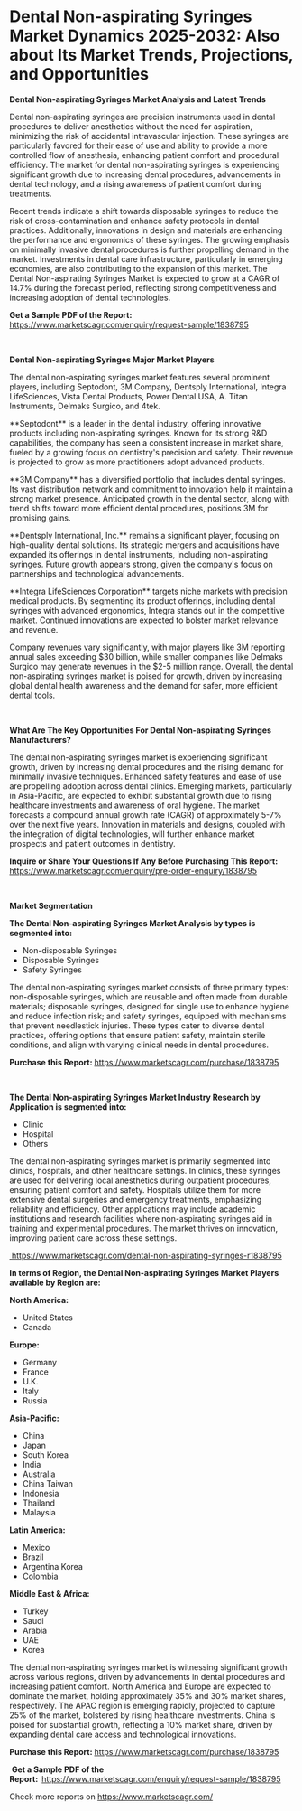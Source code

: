 <p><h1>Dental Non-aspirating Syringes Market Dynamics 2025-2032: Also about Its Market Trends, Projections, and Opportunities</h1></p><p><strong>Dental Non-aspirating Syringes Market Analysis and Latest Trends</strong></p>
<p><p>Dental non-aspirating syringes are precision instruments used in dental procedures to deliver anesthetics without the need for aspiration, minimizing the risk of accidental intravascular injection. These syringes are particularly favored for their ease of use and ability to provide a more controlled flow of anesthesia, enhancing patient comfort and procedural efficiency. The market for dental non-aspirating syringes is experiencing significant growth due to increasing dental procedures, advancements in dental technology, and a rising awareness of patient comfort during treatments.</p><p>Recent trends indicate a shift towards disposable syringes to reduce the risk of cross-contamination and enhance safety protocols in dental practices. Additionally, innovations in design and materials are enhancing the performance and ergonomics of these syringes. The growing emphasis on minimally invasive dental procedures is further propelling demand in the market. Investments in dental care infrastructure, particularly in emerging economies, are also contributing to the expansion of this market. The Dental Non-aspirating Syringes Market is expected to grow at a CAGR of 14.7% during the forecast period, reflecting strong competitiveness and increasing adoption of dental technologies.</p></p>
<p><strong>Get a Sample PDF of the Report:&nbsp;</strong> <a href="https://www.marketscagr.com/enquiry/request-sample/1838795?utm_campaign=1889&utm_medium=2&utm_source=Github&utm_content=ia&utm_term=05032025&utm_id=dental-non-aspirating-syringes">https://www.marketscagr.com/enquiry/request-sample/1838795</a></p>
<p>&nbsp;</p>
<p><strong>Dental Non-aspirating Syringes Major Market Players</strong></p>
<p><p>The dental non-aspirating syringes market features several prominent players, including Septodont, 3M Company, Dentsply International, Integra LifeSciences, Vista Dental Products, Power Dental USA, A. Titan Instruments, Delmaks Surgico, and 4tek. </p><p>**Septodont** is a leader in the dental industry, offering innovative products including non-aspirating syringes. Known for its strong R&D capabilities, the company has seen a consistent increase in market share, fueled by a growing focus on dentistry's precision and safety. Their revenue is projected to grow as more practitioners adopt advanced products.</p><p>**3M Company** has a diversified portfolio that includes dental syringes. Its vast distribution network and commitment to innovation help it maintain a strong market presence. Anticipated growth in the dental sector, along with trend shifts toward more efficient dental procedures, positions 3M for promising gains.</p><p>**Dentsply International, Inc.** remains a significant player, focusing on high-quality dental solutions. Its strategic mergers and acquisitions have expanded its offerings in dental instruments, including non-aspirating syringes. Future growth appears strong, given the company's focus on partnerships and technological advancements.</p><p>**Integra LifeSciences Corporation** targets niche markets with precision medical products. By segmenting its product offerings, including dental syringes with advanced ergonomics, Integra stands out in the competitive market. Continued innovations are expected to bolster market relevance and revenue.</p><p>Company revenues vary significantly, with major players like 3M reporting annual sales exceeding $30 billion, while smaller companies like Delmaks Surgico may generate revenues in the $2-5 million range. Overall, the dental non-aspirating syringes market is poised for growth, driven by increasing global dental health awareness and the demand for safer, more efficient dental tools.</p></p>
<p>&nbsp;</p>
<p><strong>What Are The Key Opportunities For Dental Non-aspirating Syringes Manufacturers?</strong></p>
<p><p>The dental non-aspirating syringes market is experiencing significant growth, driven by increasing dental procedures and the rising demand for minimally invasive techniques. Enhanced safety features and ease of use are propelling adoption across dental clinics. Emerging markets, particularly in Asia-Pacific, are expected to exhibit substantial growth due to rising healthcare investments and awareness of oral hygiene. The market forecasts a compound annual growth rate (CAGR) of approximately 5-7% over the next five years. Innovation in materials and designs, coupled with the integration of digital technologies, will further enhance market prospects and patient outcomes in dentistry.</p></p>
<p><strong>Inquire or Share Your Questions If Any Before Purchasing This Report:</strong> <a href="https://www.marketscagr.com/enquiry/pre-order-enquiry/1838795?utm_campaign=1889&utm_medium=2&utm_source=Github&utm_content=ia&utm_term=05032025&utm_id=dental-non-aspirating-syringes">https://www.marketscagr.com/enquiry/pre-order-enquiry/1838795</a></p>
<p>&nbsp;</p>
<p><strong>Market Segmentation</strong></p>
<p><strong>The Dental Non-aspirating Syringes Market Analysis by types is segmented into:</strong></p>
<p><ul><li>Non-disposable Syringes</li><li>Disposable Syringes</li><li>Safety Syringes</li></ul></p>
<p><p>The dental non-aspirating syringes market consists of three primary types: non-disposable syringes, which are reusable and often made from durable materials; disposable syringes, designed for single use to enhance hygiene and reduce infection risk; and safety syringes, equipped with mechanisms that prevent needlestick injuries. These types cater to diverse dental practices, offering options that ensure patient safety, maintain sterile conditions, and align with varying clinical needs in dental procedures.</p></p>
<p><strong>Purchase this Report:&nbsp;</strong><a href="https://www.marketscagr.com/purchase/1838795?utm_campaign=1889&utm_medium=2&utm_source=Github&utm_content=ia&utm_term=05032025&utm_id=dental-non-aspirating-syringes">https://www.marketscagr.com/purchase/1838795</a></p>
<p>&nbsp;</p>
<p><strong>The Dental Non-aspirating Syringes Market Industry Research by Application is segmented into:</strong></p>
<p><ul><li>Clinic</li><li>Hospital</li><li>Others</li></ul></p>
<p><p>The dental non-aspirating syringes market is primarily segmented into clinics, hospitals, and other healthcare settings. In clinics, these syringes are used for delivering local anesthetics during outpatient procedures, ensuring patient comfort and safety. Hospitals utilize them for more extensive dental surgeries and emergency treatments, emphasizing reliability and efficiency. Other applications may include academic institutions and research facilities where non-aspirating syringes aid in training and experimental procedures. The market thrives on innovation, improving patient care across these settings.</p></p>
<p><a href="https://www.marketscagr.com/dental-non-aspirating-syringes-r1838795?utm_campaign=1889&utm_medium=2&utm_source=Github&utm_content=ia&utm_term=05032025&utm_id=dental-non-aspirating-syringes">&nbsp;https://www.marketscagr.com/dental-non-aspirating-syringes-r1838795</a></p>
<p><strong>In terms of Region, the Dental Non-aspirating Syringes Market Players available by Region are:</strong></p>
<p>
    <p> <strong> North America: </strong>
        <ul>
            <li>United States</li>
            <li>Canada</li>
        </ul>
        </p> 
    <p> <strong> Europe: </strong>
        <ul>
            <li>Germany</li>
            <li>France</li>
            <li>U.K.</li>
            <li>Italy</li>
            <li>Russia</li>
        </ul>
        </p> 
    <p> <strong> Asia-Pacific: </strong>
        <ul>
            <li>China</li>
            <li>Japan</li>
            <li>South Korea</li>
            <li>India</li>
            <li>Australia</li>
            <li>China Taiwan</li>
            <li>Indonesia</li>
            <li>Thailand</li>
            <li>Malaysia</li>
        </ul>
        </p> 
    <p> <strong> Latin America: </strong>
        <ul>
            <li>Mexico</li>
            <li>Brazil</li>
            <li>Argentina Korea</li>
            <li>Colombia</li>
        </ul>
        </p> 
    <p> <strong> Middle East & Africa: </strong>
        <ul>
            <li>Turkey</li>
            <li>Saudi</li>
            <li>Arabia</li>
            <li>UAE</li>
            <li>Korea</li>
        </ul>
    </p>
    </p>
<p><p>The dental non-aspirating syringes market is witnessing significant growth across various regions, driven by advancements in dental procedures and increasing patient comfort. North America and Europe are expected to dominate the market, holding approximately 35% and 30% market shares, respectively. The APAC region is emerging rapidly, projected to capture 25% of the market, bolstered by rising healthcare investments. China is poised for substantial growth, reflecting a 10% market share, driven by expanding dental care access and technological innovations.</p></p>
<p><strong>Purchase this Report: </strong><a href="https://www.marketscagr.com/purchase/1838795?utm_campaign=1889&utm_medium=2&utm_source=Github&utm_content=ia&utm_term=05032025&utm_id=dental-non-aspirating-syringes">https://www.marketscagr.com/purchase/1838795</a></p>
<p>&nbsp;<strong>Get a Sample PDF of the Report:&nbsp;&nbsp;</strong><a href="https://www.marketscagr.com/enquiry/request-sample/1838795?utm_campaign=1889&utm_medium=2&utm_source=Github&utm_content=ia&utm_term=05032025&utm_id=dental-non-aspirating-syringes">https://www.marketscagr.com/enquiry/request-sample/1838795</a></p>
<p><strong></strong></p>
<p>Check more reports on <a href="https://www.marketscagr.com/?utm_campaign=1889&utm_medium=2&utm_source=Github&utm_content=ia&utm_term=05032025&utm_id=dental-non-aspirating-syringes">https://www.marketscagr.com/</a></p>